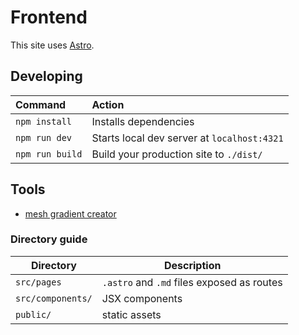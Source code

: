 # Frontend

This site uses [Astro](https://astro.build/).

## Developing

| Command                   | Action                                           |
| :------------------------ | :----------------------------------------------- |
| `npm install`             | Installs dependencies                            |
| `npm run dev`             | Starts local dev server at `localhost:4321`      |
| `npm run build`           | Build your production site to `./dist/`          |

## Tools

- [mesh gradient creator](https://csshero.org/mesher/)

### Directory guide

| Directory | Description |
| -- | -- |
| `src/pages` | `.astro` and `.md` files exposed as routes |
| `src/components/` | JSX components |
| `public/` | static assets |
